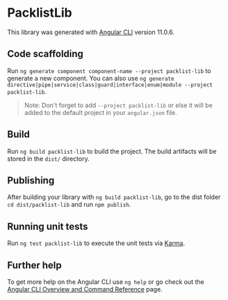 # PacklistLib

This library was generated with [Angular CLI](https://github.com/angular/angular-cli) version 11.0.6.

## Code scaffolding

Run `ng generate component component-name --project packlist-lib` to generate a new component. You can also use `ng generate directive|pipe|service|class|guard|interface|enum|module --project packlist-lib`.
> Note: Don't forget to add `--project packlist-lib` or else it will be added to the default project in your `angular.json` file. 

## Build

Run `ng build packlist-lib` to build the project. The build artifacts will be stored in the `dist/` directory.

## Publishing

After building your library with `ng build packlist-lib`, go to the dist folder `cd dist/packlist-lib` and run `npm publish`.

## Running unit tests

Run `ng test packlist-lib` to execute the unit tests via [Karma](https://karma-runner.github.io).

## Further help

To get more help on the Angular CLI use `ng help` or go check out the [Angular CLI Overview and Command Reference](https://angular.io/cli) page.
